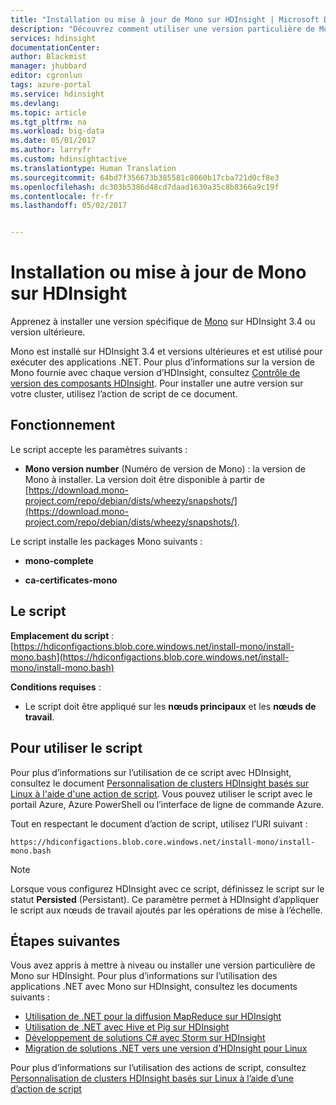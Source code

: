 ```yaml
---
title: "Installation ou mise à jour de Mono sur HDInsight | Microsoft Docs"
description: "Découvrez comment utiliser une version particulière de Mono avec le cluster HDInsight. Mono permet d’exécuter des applications .NET sur des clusters HDInsight sous Linux."
services: hdinsight
documentationCenter: 
author: Blackmist
manager: jhubbard
editor: cgronlun
tags: azure-portal
ms.service: hdinsight
ms.devlang: 
ms.topic: article
ms.tgt_pltfrm: na
ms.workload: big-data
ms.date: 05/01/2017
ms.author: larryfr
ms.custom: hdinsightactive
ms.translationtype: Human Translation
ms.sourcegitcommit: 64bd7f356673b385581c8060b17cba721d0cf8e3
ms.openlocfilehash: dc303b5386d48cd7daad1630a35c8b8366a9c19f
ms.contentlocale: fr-fr
ms.lasthandoff: 05/02/2017


---
```


# <a name="install-or-update-mono-on-hdinsight"></a>Installation ou mise à jour de Mono sur HDInsight

Apprenez à installer une version spécifique de [Mono](https://www.mono-project.com) sur HDInsight 3.4 ou version ultérieure.

Mono est installé sur HDInsight 3.4 et versions ultérieures et est utilisé pour exécuter des applications .NET. Pour plus d’informations sur la version de Mono fournie avec chaque version d’HDInsight, consultez [Contrôle de version des composants HDInsight](hdinsight-component-versioning.md). Pour installer une autre version sur votre cluster, utilisez l’action de script de ce document. 

## <a name="how-it-works"></a>Fonctionnement

Le script accepte les paramètres suivants :

* __Mono version number__ (Numéro de version de Mono) : la version de Mono à installer. La version doit être disponible à partir de [https://download.mono-project.com/repo/debian/dists/wheezy/snapshots/](https://download.mono-project.com/repo/debian/dists/wheezy/snapshots/).

Le script installe les packages Mono suivants :

* __mono-complete__

* __ca-certificates-mono__

## <a name="the-script"></a>Le script

__Emplacement du script__ : [https://hdiconfigactions.blob.core.windows.net/install-mono/install-mono.bash](https://hdiconfigactions.blob.core.windows.net/install-mono/install-mono.bash)

__Conditions requises__ :

* Le script doit être appliqué sur les __nœuds principaux__ et les __nœuds de travail__.

## <a name="to-use-the-script"></a>Pour utiliser le script

Pour plus d’informations sur l’utilisation de ce script avec HDInsight, consultez le document [Personnalisation de clusters HDInsight basés sur Linux à l'aide d'une action de script](hdinsight-hadoop-customize-cluster-linux.md#apply-a-script-action-to-a-running-cluster). Vous pouvez utiliser le script avec le portail Azure, Azure PowerShell ou l’interface de ligne de commande Azure.

Tout en respectant le document d’action de script, utilisez l’URI suivant :

    https://hdiconfigactions.blob.core.windows.net/install-mono/install-mono.bash

> [!NOTE]
> Lorsque vous configurez HDInsight avec ce script, définissez le script sur le statut __Persisted__ (Persistant). Ce paramètre permet à HDInsight d’appliquer le script aux nœuds de travail ajoutés par les opérations de mise à l’échelle.


## <a name="next-steps"></a>Étapes suivantes

Vous avez appris à mettre à niveau ou installer une version particulière de Mono sur HDInsight. Pour plus d’informations sur l’utilisation des applications .NET avec Mono sur HDInsight, consultez les documents suivants :

* [Utilisation de .NET pour la diffusion MapReduce sur HDInsight](hdinsight-hadoop-dotnet-csharp-mapreduce-streaming.md)
* [Utilisation de .NET avec Hive et Pig sur HDInsight](hdinsight-hadoop-hive-pig-udf-dotnet-csharp.md)
* [Développement de solutions C# avec Storm sur HDInsight](hdinsight-storm-develop-csharp-visual-studio-topology.md)
* [Migration de solutions .NET vers une version d’HDInsight pour Linux](hdinsight-hadoop-migrate-dotnet-to-linux.md)

Pour plus d’informations sur l’utilisation des actions de script, consultez [Personnalisation de clusters HDInsight basés sur Linux à l’aide d’une d’action de script](hdinsight-hadoop-customize-cluster-linux.md)
